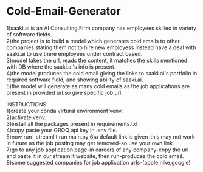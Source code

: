# Cold-Email-Generator

1)saaki.ai is an AI Consulting Firm,company has employees skilled in variety of software fields.    
2)the project is to build a model which generates cold emails to other companies stating them not to hire new employess instead have a deal with saaki.ai to use there employees under contract based.    
3)model takes the url, reads the content, it matches the skills mentioned with DB where the saaki.ai's info is present.    
4)the model produces the cold email giving the links to saaki.ai's portfolio in required software field, and showing ability of saaki.ai.    
5)the model will generate as many cold emails as the job applications are present in provided url.so give specific job url.


INSTRUCTIONS:   
1)create your conda virtural environment venv.   
2)activate venv.    
3)install all the packages present in requirements.txt    
4)copy paste your GROQ api key in .env file.   
5)now run- streamlit run main.py
6)a default link is given-this may not work in future as the job posting may get removed-so use your own link.   
7)go to any job application page-in careers of any company-copy the url and paste it in our streamlit website, then run-produces the cold email.   
8)some suggested companies for job application urls-(apple,nike,google)
